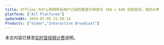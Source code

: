 ```yaml
---
title: Offline-为什么明明所有用户订阅的都是分辨率为 360 x 640 的视频流，我的计费却被定在超高清档？
platform: ["All Platforms"]
updatedAt: 2020-07-09 21:50:34
Products: ["Video","Interactive Broadcast"]
---
```

本文内容已移至[实时音视频计费](https://docs.agora.io/cn/Interactive%20Broadcast/billing_rtc?platform=All%20Platforms)说明。
